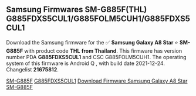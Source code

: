 <h2>Samsung Firmwares SM-G885F(THL) G885FDXS5CUL1/G885FOLM5CUH1/G885FDXS5CUL1</h2>
Download the Samsung firmware for the ✅ <strong>Samsung Galaxy A8 Star </strong> ⭐ <strong>SM-G885F</strong> with product code <strong>THL</strong> <strong> from Thailand</strong>. This firmware has version number PDA <strong>G885FDXS5CUL1</strong> and CSC G885FOLM5CUH1. The operating system of this firmware is Android Q , with build date 2021-12-24. Changelist <strong>21675812</strong>.

[SM-G885F](https://samfirm.shop/samsung/model/SM-G885F)
[G885FDXS5CUL1](https://samfirm.shop/samsung/pda/G885FDXS5CUL1)
[Download Firmware Samsung Galaxy A8 Star SM-G885F](https://samfirm.shop/samsung/firmware/485323)
